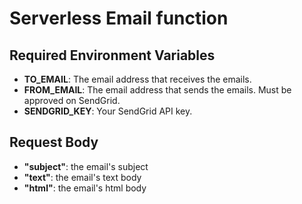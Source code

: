 # Serverless Email function

## Required Environment Variables

- **TO_EMAIL**: The email address that receives the emails.
- **FROM_EMAIL**: The email address that sends the emails. Must be approved on SendGrid.
- **SENDGRID_KEY**: Your SendGrid API key.

## Request Body

- **"subject"**: the email's subject
- **"text"**: the email's text body
- **"html"**: the email's html body

